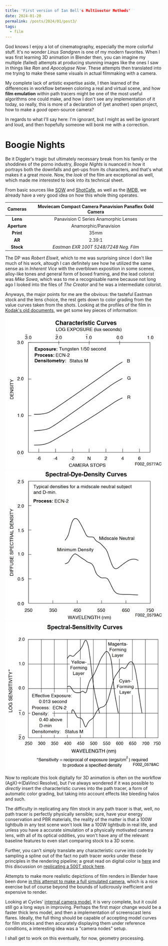 ```yaml
---
title: 'First version of Ian Bell's Multivector Methods'
date: 2024-01-20
permalink: /posts/2024/01/post3/
tags:
  - film
---
```


God knows I enjoy a lot of cinematography, especially the more colorful stuff. It's no
wonder *Linus Sandgren* is one of my modern favorites. When I was first learning 3D animation in
Blender then, you can imagine my multiple (failed) attempts at producing stunning images like the ones
I saw in things like *Ran* and *Apocalypse Now*. These attempts then translated into me trying to make
these same visuals in actual filmmaking with a camera.

My complete lack of artistic expertise aside, I then learned of the differences in workflow between
coloring a real and virtual scene, and how **film emulation** within path tracers might be one of the most
useful algorithms one could make, and how I don't see any implementation of it today,
so really, this is more of a declaration of (yet another) open project, how to make
a *good* open-source camera?

In regards to what I'll say here: I'm ignorant, but I might as well be ignorant and loud, and then
hopefully someone will bonk me with a correction.

Boogie Nights
===

Be it Diggler's tragic but ultimately necessary break from his family or
the shoddines of the porno industry, *Boogie Nights* is nuanced in how
it portrays both the downfalls and get-ups from its characters, and that's
what makes it a great movie. Now, the *look* of the film are exceptional as well,
which made me interested to look into its technical sheet.

From basic sources like [SOW](https://shotonwhat.com/boogie-nights-1997)
and [ShotCafe](https://shot.cafe/movie/boogie-nights-1997/#boogie-nights-1997/boogie-nights-1997-51-8522),
as well as the [IMDB](https://www.imdb.com/title/tt0118749/fullcredits), we already have a very
good idea on how this whole thing operates.

|  **Cameras** | Moviecam Compact Camera Panavision Panaflex Gold Camera |
|:------------:|:-------------------------------------------------------:|
|   **Lens**   |          Panavision C Series Anamorphic Lenses          |
| **Aperture** |                  Anamorphic/Panavision                  |
|   **Print**  |                           35mm                          |
|    **AR**    |                          2.39:1                         |
|   **Stock**  |          _Eastman EXR 100T 5248/7248 Neg. Film_         |

The DP was *Robert Elswit*, which to me was surprising since I don't like much of his work,
altough I can definitely see how he utilized the same sense as in *Inherent Vice* with the overblown
exposition in some scenes, alloy-like tones and general form of boxed framing, and the lead
colorist was *Mike Sowa*, which was to me a recognisable name because not long ago I looked into
the files of *The Creator* and he was a intermediate colorist.

Anyways, the major points for me are the obvious: the tasteful Eastman stock and the lens choice,
the rest gets down to color grading from the value curves taken from the shots.
Looking at the profiles of the film in [Kodak's old documents](https://125px.com/docs/motionpicture/kodak/5248.pdf), we get some key pieces of information:

![5248/7248_1](/files/images/Boogie_1.jpg)
![5248/7248_2](/files/images/Boogie_2.jpg)
![5248/7248_3](/files/images/Boogie_3.jpg)

Now to replicate this look digitally for 3D animation is often on the workflow
(AgX)$\rightarrow$(DaVinci Resolve), but I've
always wondered if it was possible to *directly* insert the characteristic curves
into the path tracer, a form of automatic color grading, but taking into account
effects like bleeding halos and such.

The difficulty in replicating any film stock in any path tracer is that, well, no
path tracer is perfectly physically sensible; sure, have your energy conservation and
PBR materials, the reality of the matter is that a 100W lightbulb in any test scene won't look
like a 100W lightbulb in real life, and unless you have a accurate simulation of a physically
motivated camera lens, with all of its optical oddities, you won't have any of the relevant
baseline features to even start comparing stock to a 3D scene.

Further, you can't simply translate any characteristic curve into code by sampling a spline
out of the fact no path tracer *works* under these principles in the rendering pipeline;
a great read on digital color is 
[here](https://www.fxguide.com/fxfeatured/the-art-of-digital-color/) and
this discussion on [replicating a 500T stock here](https://blenderartists.org/t/analog-film-look/1412819/5).

Attempts to make more realistic depictions of film renders in Blender have been done
[in this attempt to make a full simulated camera](https://www.youtube.com/watch?v=gI8Olz-SPP4),
which is a nice exercise but of course beyond the bounds of ludicrously inefficient and expensive to
render. 

Looking at Cycles' [internal camera model](https://projects.blender.org/blender/cycles/src/branch/main/src/scene/camera.cpp), it is very complete, but it could still go a long ways in improving. Perhaps the first major change would be a faster thick lens model, and then a implementation of screenscast
lens flares. Ideally, the full thing should be capable of accepting model curves for film stocks
and then accurately displaying them under reference conditions, a interesting idea was a 
"camera nodes" setup.

I shall get to work on this eventually, for now, geometry processing.

